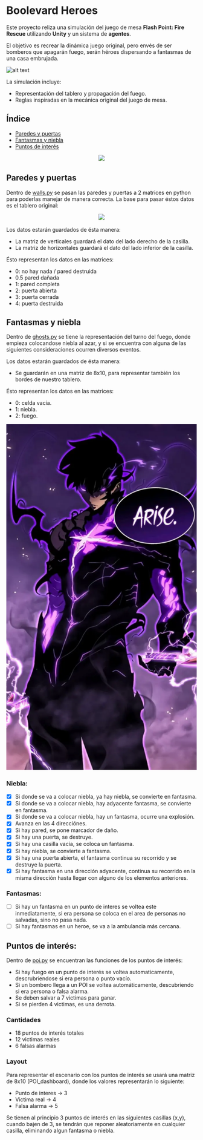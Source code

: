 # Boolevard Heroes

Este proyecto reliza una simulación del juego de mesa **Flash Point: Fire Rescue** utilizando **Unity** y un sistema de **agentes**.  

El objetivo es recrear la dinámica juego original, pero envés de ser bomberos que apagarán fuego, serán héroes dispersando a fantasmas de una casa embrujada.

![alt text](https://gifdb.com/images/high/backyardigans-tyrone-tasha-dancing-efggqyqs84kn6yfs.gif)

La simulación incluye:
- Representación del tablero y propagación del fuego.
- Reglas inspiradas en la mecánica original del juego de mesa.

## Índice
 - [Paredes y puertas](#paredes-y-puertas)
 - [Fantasmas y niebla](#fantasmas-y-niebla)
 - [Puntos de interés](#puntos-de-interés)

<center><img src="https://imagenes.20minutos.es/files/image_1920_1080/uploads/imagenes/2022/11/01/jason-voorhees.jpeg"></center>

## Paredes y puertas

Dentro de [walls.py](/backend/walls.py) se pasan las paredes y puertas a 2 matrices en python para poderlas manejar de manera correcta. La base para pasar éstos datos es el tablero original:

<center><img src="https://encrypted-tbn0.gstatic.com/images?q=tbn:ANd9GcTH3LzP1H99HlgrHrFYmg0O0XdbWEf8MlqIyHMIvd7E9YWm1s4743mZpEW7CwcdcTqmdAc&usqp=CAU"></center>

Los datos estarán guardados de ésta manera:
 - La matriz de verticales guardará el dato del lado derecho de la casilla.
 - La matriz de horizontales guardará el dato del lado inferior de la casilla.

Ésto representan los datos en las matrices:
 - 0: no hay nada / pared destruida
 - 0.5 pared dañada
 - 1: pared completa
 - 2: puerta abierta
 - 3: puerta cerrada
 - 4: puerta destruida

## Fantasmas y niebla

Dentro de [ghosts.py](/backend/ghosts.py) se tiene la representación del turno del fuego, donde empieza colocandose niebla al azar, y si se encuentra con alguna de las siguientes consideraciones ocurren diversos eventos.

Los datos estarán guardados de ésta manera:
 - Se guardarán en una matriz de 8x10, para representar también los bordes de nuestro tablero.

Ésto representan los datos en las matrices:
 - 0: celda vacia.
 - 1: niebla.
 - 2: fuego.

<center><img src="/arise.png"></center>

### Niebla:
 - [x] Si donde se va a colocar niebla, ya hay niebla, se convierte en fantasma.
 - [x] Si donde se va a colocar niebla, hay adyacente fantasma, se convierte en fantasma.
 - [x] Si donde se va a colocar niebla, hay un fantasma, ocurre una explosión.
 - [x] Avanza en las 4 direcciónes.
 - [x] Si hay pared, se pone marcador de daño.
 - [x] Si hay una puerta, se destruye.
 - [x] Si hay una casilla vacía, se coloca un fantasma.
 - [x] Si hay niebla, se convierte a fantasma.
 - [x] Si hay una puerta abierta, el fantasma continua su recorrido y se destruye la puerta.
 - [x] Si hay fantasma en una dirección adyacente, continua su recorrido en la misma dirección hasta llegar con alguno de los elementos anteriores.

### Fantasmas:
 - [ ] Si hay un fantasma en un punto de interes se voltea este inmediatamente, si era persona se coloca en el area de personas no salvadas, sino no pasa nada.
 - [ ] Si hay fantasmas en un heroe, se va a la ambulancia más cercana.

## Puntos de interés:

Dentro de [poi.py](/backend/poi.py) se encuentran las funciones de los puntos de interés:
 - Si hay fuego en un punto de interés se voltea automaticamente, descrubriendose si era persona o punto vacío.
 - Si un bombero llega a un POI se voltea automáticamente, descubriendo si era persona o falsa alarma.
 - Se deben salvar a 7 victimas para ganar.
 - Si se pierden 4 victimas, es una derrota.

### Cantidades
 - 18 puntos de interés totales
 - 12 victimas reales
 - 6 falsas alarmas

### Layout
Para representar el escenario con los puntos de interés se usará una matriz de 8x10 (POI_dashboard), donde los valores representarán lo siguiente:
 - Punto de interes -> 3
 - Victima real -> 4
 - Falsa alarma -> 5

Se tienen al principio 3 puntos de interés en las siguientes casillas (x,y), cuando bajen de 3, se tendrán que reponer aleatoriamente en cualquier casilla, eliminando algun fantasma o niebla.